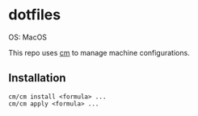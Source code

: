 # dotfiles

OS: MacOS

This repo uses [cm](https://www.github.com/1ntEgr8/cm) to manage machine configurations.

## Installation

```
cm/cm install <formula> ...
cm/cm apply <formula> ...
```
